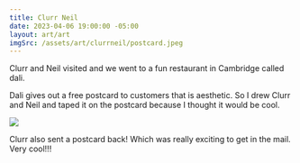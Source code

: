 ```yaml
---
title: Clurr Neil
date: 2023-04-06 19:00:00 -05:00
layout: art/art
imgSrc: /assets/art/clurrneil/postcard.jpeg
---
```


Clurr and Neil visited and we went to a fun restaurant in Cambridge called dali.

Dali gives out a free postcard to customers that is aesthetic. So I drew Clurr and Neil and taped it on the postcard because I thought it would be cool.

<img src="/assets/art/clurrneil/postcard.jpeg">

Clurr also sent a postcard back! Which was really exciting to get in the mail. Very cool!!!